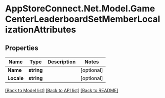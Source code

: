 # AppStoreConnect.Net.Model.GameCenterLeaderboardSetMemberLocalizationAttributes

## Properties

Name | Type | Description | Notes
------------ | ------------- | ------------- | -------------
**Name** | **string** |  | [optional] 
**Locale** | **string** |  | [optional] 

[[Back to Model list]](../README.md#documentation-for-models) [[Back to API list]](../README.md#documentation-for-api-endpoints) [[Back to README]](../README.md)

